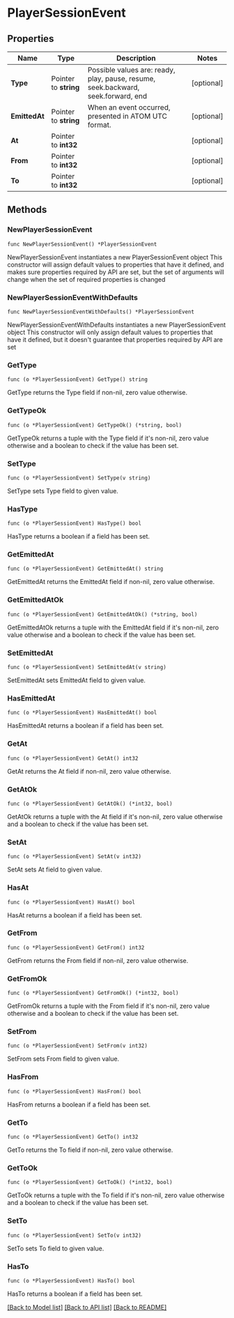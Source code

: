 # PlayerSessionEvent

## Properties

Name | Type | Description | Notes
------------ | ------------- | ------------- | -------------
**Type** | Pointer to **string** | Possible values are: ready, play, pause, resume, seek.backward, seek.forward, end | [optional] 
**EmittedAt** | Pointer to **string** | When an event occurred, presented in ATOM UTC format. | [optional] 
**At** | Pointer to **int32** |  | [optional] 
**From** | Pointer to **int32** |  | [optional] 
**To** | Pointer to **int32** |  | [optional] 

## Methods

### NewPlayerSessionEvent

`func NewPlayerSessionEvent() *PlayerSessionEvent`

NewPlayerSessionEvent instantiates a new PlayerSessionEvent object
This constructor will assign default values to properties that have it defined,
and makes sure properties required by API are set, but the set of arguments
will change when the set of required properties is changed

### NewPlayerSessionEventWithDefaults

`func NewPlayerSessionEventWithDefaults() *PlayerSessionEvent`

NewPlayerSessionEventWithDefaults instantiates a new PlayerSessionEvent object
This constructor will only assign default values to properties that have it defined,
but it doesn't guarantee that properties required by API are set

### GetType

`func (o *PlayerSessionEvent) GetType() string`

GetType returns the Type field if non-nil, zero value otherwise.

### GetTypeOk

`func (o *PlayerSessionEvent) GetTypeOk() (*string, bool)`

GetTypeOk returns a tuple with the Type field if it's non-nil, zero value otherwise
and a boolean to check if the value has been set.

### SetType

`func (o *PlayerSessionEvent) SetType(v string)`

SetType sets Type field to given value.

### HasType

`func (o *PlayerSessionEvent) HasType() bool`

HasType returns a boolean if a field has been set.

### GetEmittedAt

`func (o *PlayerSessionEvent) GetEmittedAt() string`

GetEmittedAt returns the EmittedAt field if non-nil, zero value otherwise.

### GetEmittedAtOk

`func (o *PlayerSessionEvent) GetEmittedAtOk() (*string, bool)`

GetEmittedAtOk returns a tuple with the EmittedAt field if it's non-nil, zero value otherwise
and a boolean to check if the value has been set.

### SetEmittedAt

`func (o *PlayerSessionEvent) SetEmittedAt(v string)`

SetEmittedAt sets EmittedAt field to given value.

### HasEmittedAt

`func (o *PlayerSessionEvent) HasEmittedAt() bool`

HasEmittedAt returns a boolean if a field has been set.

### GetAt

`func (o *PlayerSessionEvent) GetAt() int32`

GetAt returns the At field if non-nil, zero value otherwise.

### GetAtOk

`func (o *PlayerSessionEvent) GetAtOk() (*int32, bool)`

GetAtOk returns a tuple with the At field if it's non-nil, zero value otherwise
and a boolean to check if the value has been set.

### SetAt

`func (o *PlayerSessionEvent) SetAt(v int32)`

SetAt sets At field to given value.

### HasAt

`func (o *PlayerSessionEvent) HasAt() bool`

HasAt returns a boolean if a field has been set.

### GetFrom

`func (o *PlayerSessionEvent) GetFrom() int32`

GetFrom returns the From field if non-nil, zero value otherwise.

### GetFromOk

`func (o *PlayerSessionEvent) GetFromOk() (*int32, bool)`

GetFromOk returns a tuple with the From field if it's non-nil, zero value otherwise
and a boolean to check if the value has been set.

### SetFrom

`func (o *PlayerSessionEvent) SetFrom(v int32)`

SetFrom sets From field to given value.

### HasFrom

`func (o *PlayerSessionEvent) HasFrom() bool`

HasFrom returns a boolean if a field has been set.

### GetTo

`func (o *PlayerSessionEvent) GetTo() int32`

GetTo returns the To field if non-nil, zero value otherwise.

### GetToOk

`func (o *PlayerSessionEvent) GetToOk() (*int32, bool)`

GetToOk returns a tuple with the To field if it's non-nil, zero value otherwise
and a boolean to check if the value has been set.

### SetTo

`func (o *PlayerSessionEvent) SetTo(v int32)`

SetTo sets To field to given value.

### HasTo

`func (o *PlayerSessionEvent) HasTo() bool`

HasTo returns a boolean if a field has been set.


[[Back to Model list]](../README.md#documentation-for-models) [[Back to API list]](../README.md#documentation-for-api-endpoints) [[Back to README]](../README.md)


